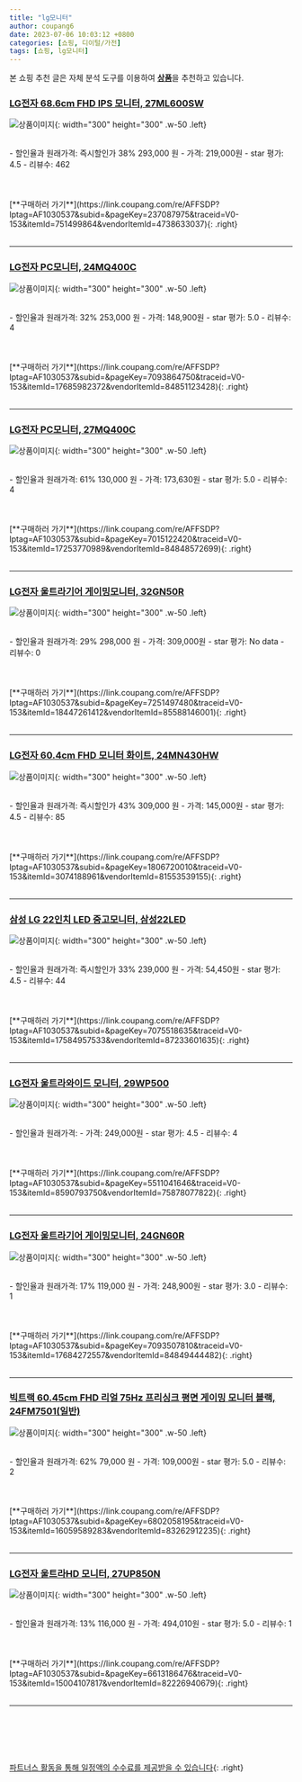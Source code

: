 ```yaml
---
title: "lg모니터"
author: coupang6
date: 2023-07-06 10:03:12 +0800
categories: [쇼핑, 디이털/가전]
tags: [쇼핑, lg모니터]
---
```


본 쇼핑 추천 글은 자체 분석 도구를 이용하여 [**상품**](https://link.coupang.com/a/bao1ui)을 추천하고 있습니다.

### [LG전자 68.6cm FHD IPS 모니터, 27ML600SW](https://link.coupang.com/re/AFFSDP?lptag=AF1030537&subid=&pageKey=237087975&traceid=V0-153&itemId=751499864&vendorItemId=4738633037)

![상품이미지](https://thumbnail9.coupangcdn.com/thumbnails/remote/230x230ex/image/vendor_inventory/6b63/3db5f55f1330e1e36b36c7c9154f9984c200e005e6aa717206336902690e.jpg){: width="300" height="300" .w-50 .left}


<br>
- 할인율과 원래가격: 즉시할인가 38%  293,000   원
- 가격: 219,000원
- star 평가: 4.5
- 리뷰수: 462
<br>
<br>
<br>
<br>
[**구매하러 가기**](https://link.coupang.com/re/AFFSDP?lptag=AF1030537&subid=&pageKey=237087975&traceid=V0-153&itemId=751499864&vendorItemId=4738633037){: .right}
<br>
<br>

---

### [LG전자 PC모니터, 24MQ400C](https://link.coupang.com/re/AFFSDP?lptag=AF1030537&subid=&pageKey=7093864750&traceid=V0-153&itemId=17685982372&vendorItemId=84851123428)

![상품이미지](https://thumbnail7.coupangcdn.com/thumbnails/remote/230x230ex/image/retail/images/4013224391974847-a278c950-c718-4a62-a546-393b400d7194.jpg){: width="300" height="300" .w-50 .left}


<br>
- 할인율과 원래가격: 32%  253,000   원
- 가격: 148,900원
- star 평가: 5.0
- 리뷰수: 4
<br>
<br>
<br>
<br>
[**구매하러 가기**](https://link.coupang.com/re/AFFSDP?lptag=AF1030537&subid=&pageKey=7093864750&traceid=V0-153&itemId=17685982372&vendorItemId=84851123428){: .right}
<br>
<br>

---

### [LG전자 PC모니터, 27MQ400C](https://link.coupang.com/re/AFFSDP?lptag=AF1030537&subid=&pageKey=7015122420&traceid=V0-153&itemId=17253770989&vendorItemId=84848572699)

![상품이미지](https://thumbnail7.coupangcdn.com/thumbnails/remote/230x230ex/image/retail/images/4013224759332494-94056b6f-a12f-4709-adb5-df6bd2577583.jpg){: width="300" height="300" .w-50 .left}


<br>
- 할인율과 원래가격: 61%  130,000   원
- 가격: 173,630원
- star 평가: 5.0
- 리뷰수: 4
<br>
<br>
<br>
<br>
[**구매하러 가기**](https://link.coupang.com/re/AFFSDP?lptag=AF1030537&subid=&pageKey=7015122420&traceid=V0-153&itemId=17253770989&vendorItemId=84848572699){: .right}
<br>
<br>

---

### [LG전자 울트라기어 게이밍모니터, 32GN50R](https://link.coupang.com/re/AFFSDP?lptag=AF1030537&subid=&pageKey=7251497480&traceid=V0-153&itemId=18447261412&vendorItemId=85588146001)

![상품이미지](https://thumbnail10.coupangcdn.com/thumbnails/remote/230x230ex/image/retail/images/4013225071492497-09fbb446-4461-4253-aa17-f1c0124999cf.jpg){: width="300" height="300" .w-50 .left}


<br>
- 할인율과 원래가격: 29%  298,000   원
- 가격: 309,000원
- star 평가: No data
- 리뷰수: 0
<br>
<br>
<br>
<br>
[**구매하러 가기**](https://link.coupang.com/re/AFFSDP?lptag=AF1030537&subid=&pageKey=7251497480&traceid=V0-153&itemId=18447261412&vendorItemId=85588146001){: .right}
<br>
<br>

---

### [LG전자 60.4cm FHD 모니터 화이트, 24MN430HW](https://link.coupang.com/re/AFFSDP?lptag=AF1030537&subid=&pageKey=1806720010&traceid=V0-153&itemId=3074188961&vendorItemId=81553539155)

![상품이미지](https://thumbnail8.coupangcdn.com/thumbnails/remote/230x230ex/image/vendor_inventory/2d1e/07ea11a2337e8fa049a615ddec8ccbee636328fba326614f66b8039b03c6.jpg){: width="300" height="300" .w-50 .left}


<br>
- 할인율과 원래가격: 즉시할인가 43%  309,000   원
- 가격: 145,000원
- star 평가: 4.5
- 리뷰수: 85
<br>
<br>
<br>
<br>
[**구매하러 가기**](https://link.coupang.com/re/AFFSDP?lptag=AF1030537&subid=&pageKey=1806720010&traceid=V0-153&itemId=3074188961&vendorItemId=81553539155){: .right}
<br>
<br>

---

### [삼성 LG 22인치 LED 중고모니터, 삼성22LED](https://link.coupang.com/re/AFFSDP?lptag=AF1030537&subid=&pageKey=7075518635&traceid=V0-153&itemId=17584957533&vendorItemId=87233601635)

![상품이미지](https://thumbnail6.coupangcdn.com/thumbnails/remote/230x230ex/image/vendor_inventory/c2f1/3d5a4a21bd9afb39eb631f58d5faecda8fc833033cf77272ba1813fa6027.jpg){: width="300" height="300" .w-50 .left}


<br>
- 할인율과 원래가격: 즉시할인가 33%  239,000   원
- 가격: 54,450원
- star 평가: 4.5
- 리뷰수: 44
<br>
<br>
<br>
<br>
[**구매하러 가기**](https://link.coupang.com/re/AFFSDP?lptag=AF1030537&subid=&pageKey=7075518635&traceid=V0-153&itemId=17584957533&vendorItemId=87233601635){: .right}
<br>
<br>

---

### [LG전자 울트라와이드 모니터, 29WP500](https://link.coupang.com/re/AFFSDP?lptag=AF1030537&subid=&pageKey=5511041646&traceid=V0-153&itemId=8590793750&vendorItemId=75878077822)

![상품이미지](https://thumbnail9.coupangcdn.com/thumbnails/remote/230x230ex/image/retail/images/4523133116460736-79150e99-5a7e-49e7-b943-08e61d73795f.jpg){: width="300" height="300" .w-50 .left}


<br>
- 할인율과 원래가격: 
- 가격: 249,000원
- star 평가: 4.5
- 리뷰수: 4
<br>
<br>
<br>
<br>
[**구매하러 가기**](https://link.coupang.com/re/AFFSDP?lptag=AF1030537&subid=&pageKey=5511041646&traceid=V0-153&itemId=8590793750&vendorItemId=75878077822){: .right}
<br>
<br>

---

### [LG전자 울트라기어 게이밍모니터, 24GN60R](https://link.coupang.com/re/AFFSDP?lptag=AF1030537&subid=&pageKey=7093507810&traceid=V0-153&itemId=17684272557&vendorItemId=84849444482)

![상품이미지](https://thumbnail6.coupangcdn.com/thumbnails/remote/230x230ex/image/retail/images/4013224247755802-7cc66c75-04d3-4d21-9d17-e510633d0f42.jpg){: width="300" height="300" .w-50 .left}


<br>
- 할인율과 원래가격: 17%  119,000   원
- 가격: 248,900원
- star 평가: 3.0
- 리뷰수: 1
<br>
<br>
<br>
<br>
[**구매하러 가기**](https://link.coupang.com/re/AFFSDP?lptag=AF1030537&subid=&pageKey=7093507810&traceid=V0-153&itemId=17684272557&vendorItemId=84849444482){: .right}
<br>
<br>

---

### [빅트랙 60.45cm FHD 리얼 75Hz 프리싱크 평면 게이밍 모니터 블랙, 24FM7501(일반)](https://link.coupang.com/re/AFFSDP?lptag=AF1030537&subid=&pageKey=6802058195&traceid=V0-153&itemId=16059589283&vendorItemId=83262912235)

![상품이미지](https://thumbnail6.coupangcdn.com/thumbnails/remote/230x230ex/image/retail/images/3749110470960752-db7ae22b-0650-4830-9faf-5cbd2b8c4e4c.jpg){: width="300" height="300" .w-50 .left}


<br>
- 할인율과 원래가격: 62%  79,000   원
- 가격: 109,000원
- star 평가: 5.0
- 리뷰수: 2
<br>
<br>
<br>
<br>
[**구매하러 가기**](https://link.coupang.com/re/AFFSDP?lptag=AF1030537&subid=&pageKey=6802058195&traceid=V0-153&itemId=16059589283&vendorItemId=83262912235){: .right}
<br>
<br>

---

### [LG전자 울트라HD 모니터, 27UP850N](https://link.coupang.com/re/AFFSDP?lptag=AF1030537&subid=&pageKey=6613186476&traceid=V0-153&itemId=15004107817&vendorItemId=82226940679)

![상품이미지](https://thumbnail8.coupangcdn.com/thumbnails/remote/230x230ex/image/retail/images/4013224866779601-82d2df2a-7a12-4be9-a280-7ce6f282eb63.jpg){: width="300" height="300" .w-50 .left}


<br>
- 할인율과 원래가격: 13%  116,000   원
- 가격: 494,010원
- star 평가: 5.0
- 리뷰수: 1
<br>
<br>
<br>
<br>
[**구매하러 가기**](https://link.coupang.com/re/AFFSDP?lptag=AF1030537&subid=&pageKey=6613186476&traceid=V0-153&itemId=15004107817&vendorItemId=82226940679){: .right}
<br>
<br>

---
<br><br><br><br><br> [파트너스 활동을 통해 일정액의 수수료를 제공받을 수 있습니다](https://link.coupang.com/a/bao1ui){: .right}